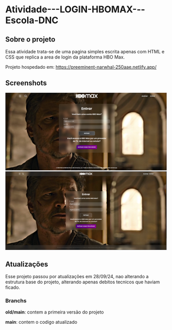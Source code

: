 # Atividade---LOGIN-HBOMAX---Escola-DNC

## Sobre o projeto
Essa atividade trata-se de uma pagina simples escrita apenas com HTML e CSS que replica a area de login da plataforma HBO Max.

Projeto hospedado em: https://preeminent-narwhal-250aae.netlify.app/

## Screenshots
![App Screenshot](/public/picture_01.png)
![App Screenshot](/public/picture_02.png)

## Atualizações
Esse projeto passou por atualizações em 28/09/24, nao alterando a estrutura base do projeto, alterando apenas debitos tecnicos que haviam ficado.

### Branchs
**old/main**: contem a primeira versão do projeto

**main**: contem o codigo atualizado 
